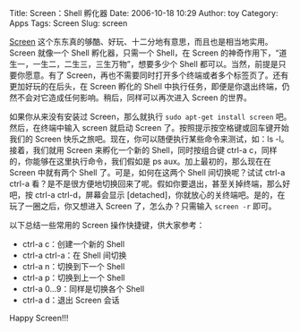 Title: Screen：Shell 孵化器
Date: 2006-10-18 10:29
Author: toy
Category: Apps
Tags: Screen
Slug: screen

[Screen](http://www.gnu.org/software/screen/)
这个东东真的够酷、好玩、十二分地有意思，而且也是相当地实用。Screen
就像一个 Shell 孵化器，只需一个 Shell，在 Screen
的神奇作用下，“道生一，一生二，二生三，三生万物”，想要多少个 Shell
都可以。当然，前提是只要你愿意。有了
Screen，再也不需要同时打开多个终端或者多个标签页了。还有更加好玩的在后头，在
Screen 孵化的 Shell
中执行任务，即便是你退出终端，仍然不会对它造成任何影响。稍后，同样可以再次进入
Screen 的世界。

如果你从来没有安装过 Screen，那么就执行 `sudo apt-get install screen`
吧。然后，在终端中输入 screen 就启动 Screen
了。按照提示按空格键或回车键开始我们的 Screen
快乐之旅吧。现在，你可以随便执行某些命令来测试，如：ls -l。接着，我们就用
Screen 来孵化一个新的 Shell，同时按组合键 ctrl-a
c，同样的，你能够在这里执行命令，我们假如是 ps
aux。加上最初的，那么现在在 Screen 中就有两个 Shell
了。可是，如何在这两个 Shell 间切换呢？试试 ctrl-a ctrl-a
看？是不是很方便地切换回来了呢。假如你要退出，甚至关掉终端，那么好吧，按
ctrl-a ctrl-d，屏幕会显示
[detached]，你就放心的关终端吧。是的，在玩了一圈之后，你又想进入 Screen
了，怎么办？只需输入 `screen -r` 即可。

以下总结一些常用的 Screen 操作快捷键，供大家参考：

-   ctrl-a c：创建一个新的 Shell
-   ctrl-a ctrl-a：在 Shell 间切换
-   ctrl-a n：切换到下一个 Shell
-   ctrl-a p：切换到上一个 Shell
-   ctrl-a 0...9：同样是切换各个 Shell
-   ctrl-a d：退出 Screen 会话

Happy Screen!!!
